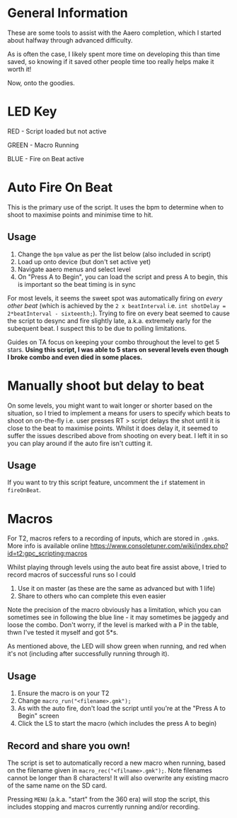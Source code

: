 # General Information

These are some tools to assist with the Aaero completion, which I started about halfway through advanced difficulty.

As is often the case, I likely spent more time on developing this than time saved, so knowing if it saved other people time too really helps make it worth it!

Now, onto the goodies.
# LED Key

RED - Script loaded but not active

GREEN - Macro Running

BLUE - Fire on Beat active

# Auto Fire On Beat

This is the primary use of the script. It uses the bpm to determine when to shoot to maximise points and minimise time to hit.

## Usage

1. Change the `bpm` value as per the list below (also included in script)
2. Load up onto device (but don't set active yet)
3. Navigate aaero menus and select level
4. On "Press A to Begin", you can load the script and press A to begin, this is important so the beat timing is in sync

For most levels, it seems the sweet spot was automatically firing on _every other beat_ (which is achieved by the `2 x beatInterval` i.e. `int shotDelay = 2*beatInterval - sixteenth;`). Trying to fire on every beat seemed to cause the script to desync and fire slightly late, a.k.a. extremely early for the subequent beat. I suspect this to be due to polling limitations.

Guides on TA focus on keeping your combo throughout the level to get 5 stars. **Using this script, I was able to 5 stars on several levels even though I broke combo and even died in some places.**

# Manually shoot but delay to beat

On some levels, you might want to wait longer or shorter based on the situation, so I tried to implement a means for users to specify which beats to shoot on on-the-fly i.e. user presses RT > script delays the shot until it is close to the beat to maximise points. Whilst it does delay it, it seemed to suffer the issues described above from shooting on every beat. I left it in so you can play around if the auto fire isn't cutting it.

## Usage

If you want to try this script feature, uncomment the `if` statement in `fireOnBeat`.

# Macros

For T2, macros refers to a recording of inputs, which are stored in `.gmk`s. More info is available online https://www.consoletuner.com/wiki/index.php?id=t2:gpc_scripting:macros

Whilst playing through levels using the auto beat fire assist above, I tried to record macros of successful runs so I could

1. Use it on master (as these are the same as advanced but with 1 life)
2. Share to others who can complete this even easier

Note the precision of the macro obviously has a limitation, which you can sometimes see in following the blue line - it may sometimes be jaggedy and loose the combo. Don't worry, if the level is marked with a P in the table, thwn I've tested it myself and got 5*s. 

As mentioned above, the LED will show green when running, and red when it's not (including after successfully running through it).

## Usage

1. Ensure the macro is on your T2
2. Change `macro_run("<filename>.gmk");`
3. As with the auto fire, don't load the script until you're at the "Press A to Begin" screen
4. Click the LS to start the macro (which includes the press A to begin)

## Record and share you own!

The script is set to automatically record a new macro when running, based on the filename given in `macro_rec("<filname>.gmk");`. Note filenames cannot be longer than 8 characters! It will also overwrite any existing macro of the same name on the SD card.

Pressing `MENU` (a.k.a. "start" from  the 360 era) will stop the script, this includes stopping and macros currently running and/or recording.